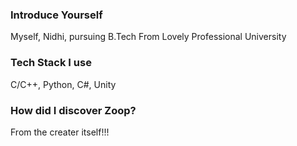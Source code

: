 ### Introduce Yourself

Myself, Nidhi,  pursuing B.Tech  From Lovely Professional University 

### Tech Stack I use

C/C++, Python, C#, Unity

### How did I discover Zoop?

From the creater itself!!!
